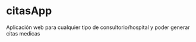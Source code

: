 # citasApp
Aplicación web para cualquier tipo de consultorio/hospital y poder generar citas medicas

